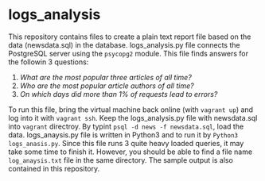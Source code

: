 # logs_analysis
This repository contains files to create a plain text report file based on the data (newsdata.sql) in the database. logs_analysis.py file connects the PostgreSQL server using the `psycopg2` module. This file finds answers for the followin 3 questions:

  1. _What are the most popular three articles of all time?_
  2. _Who are the most popular article authors of all time?_
  3. _On which days did more than 1% of requests lead to errors?_

To run this file, bring the virtual machine back online (with `vagrant up`) and log into it with `vagrant ssh`. Keep the logs_analysis.py file with newsdata.sql into `vagrant` directroy. By typint `psql -d news -f newsdata.sql`, load the data. logs_anaysis.py file is written in Python3 and to run it by `Python3 logs_anasis.py`. Since this file runs 3 quite heavy loaded queries, it may take some time to finish it. However,  you should be able to find a file name `log_anaysis.txt` file in the same directory. The sample output is also contained in this repository. 